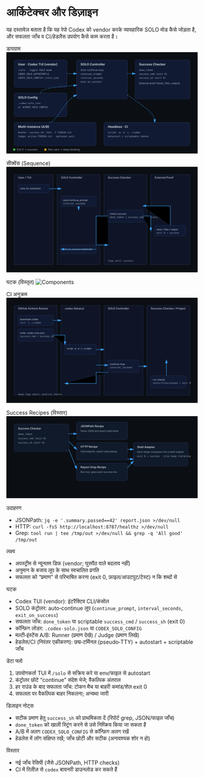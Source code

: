 आर्किटेक्चर और डिज़ाइन
=======================

यह दस्तावेज़ बताता है कि यह रेपो Codex को vendor करके व्यावहारिक SOLO मोड कैसे जोड़ता है, और सफलता जाँच व CI/हेडलैस उपयोग कैसे काम करता है।

डायग्राम
![Architecture](../../assets/architecture.svg)

सीक्वेंस (Sequence)
![Sequence](../../assets/architecture-seq.svg)

घटक (विस्तृत)
![Components](../../assets/architecture-components.svg)

CI अनुक्रम
![CI Sequence](../../assets/architecture-ci-seq.svg)

Success Recipes (विस्तार)
![Recipes](../../assets/architecture-recipes.svg)

उदाहरण
- JSONPath: `jq -e '.summary.passed==42' report.json >/dev/null`
- HTTP: `curl -fsS http://localhost:8787/healthz >/dev/null`
- Grep: `tool run | tee /tmp/out >/dev/null && grep -q 'All good' /tmp/out`

लक्ष्य
- अपस्ट्रीम से न्यूनतम डिफ (vendor; घुसपैठ वाले बदलाव नहीं)
- अनुमान के बजाय लूप के साथ स्वचालित प्रगति
- सफलता को “प्रमाण” से परिभाषित करना (exit 0, फ़ाइल/आउटपुट/टेस्ट) न कि शब्दों से

घटक
- Codex TUI (vendor): इंटरैक्टिव CLI/कंसोल
- SOLO कंट्रोलर: auto‑continue लूप (`continue_prompt`, `interval_seconds`, `exit_on_success`)
- सफलता जाँच: `done_token` या scriptable `success_cmd` / `success_sh` (exit 0)
- कॉन्फ़िग लोडर: `.codex-solo.json` या `CODEX_SOLO_CONFIG`
- मल्टी‑इंस्टेंस A/B: Runner (प्रमाण देखे) / Judge (प्रमाण लिखे)
- हेडलेस/CI (निरंतर एकीकरण): छद्म‑टर्मिनल (pseudo‑TTY) + autostart + scriptable जाँच

डेटा फ्लो
1) उपयोगकर्ता TUI में `/solo` से सक्रिय करे या env/फाइल से autostart
2) कंट्रोलर छोटे “continue” संदेश भेजे; वैकल्पिक अंतराल
3) हर राउंड के बाद सफलता जाँच: टोकन मैच या बाहरी कमांड/शेल exit 0
4) सफलता पर वैकल्पिक बाहर निकलना; अन्यथा जारी

डिज़ाइन नोट्स
- सटीक प्रमाण हेतु `success_sh` को प्राथमिकता दें (रिपोर्ट grep, JSON/फाइल जाँच)
- `done_token` को खाली स्ट्रिंग करने से उसे निष्क्रिय किया जा सकता है
- A/B में अलग `CODEX_SOLO_CONFIG` से कॉन्फ़िग अलग रखें
- हेडलेस में लॉग संक्षिप्त रखें; जाँच छोटी और सटीक (अनावश्यक शोर न हो)

विस्तार
- नई जाँच रेसिपी (जैसे JSONPath, HTTP checks)
- CI में रिलीज़ से `codex` बायनरी डाउनलोड कर सकते हैं
